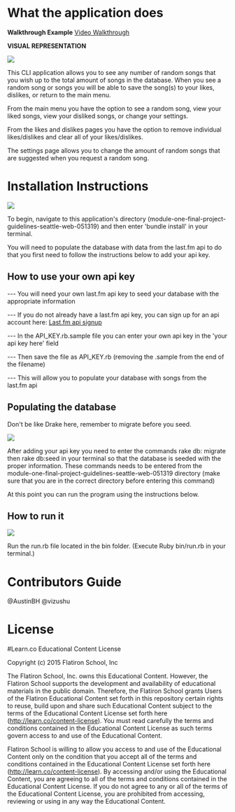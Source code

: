 # What the application does

**Walkthrough Example**
[Video Walkthrough](https://www.youtube.com/watch?v=xIjL2hcf-eg)

**VISUAL REPRESENTATION**

![](https://media.giphy.com/media/NU8tcjnPaODTy/giphy.gif)

This CLI application allows you to see any number of random songs that you wish
up to the total amount of songs in the database. When you see a random song or
songs you will be able to save the song(s) to your likes, dislikes, or return to
the main menu.

From the main menu you have the option to see a random song, view your liked
songs, view your disliked songs, or change your settings.

From the likes and dislikes pages you have the option to remove individual
likes/dislikes and clear all of your likes/dislikes.

The settings page allows you to change the amount of random songs that are
suggested when you request a random song.

# Installation Instructions

![](https://media.giphy.com/media/13HBDT4QSTpveU/giphy.gif)

To begin, navigate to this application's directory (module-one-final-project-guidelines-seattle-web-051319) and then
enter 'bundle install' in your terminal.

You will need to populate the database with data from the last.fm api to do that
you first need to follow the instructions below to add your api key.

## How to use your own api key
 --- You will need your own last.fm api key to seed your database with the
 appropriate information

 --- If you do not already have a last.fm api key, you can sign up for an api
 account here: [Last.fm api signup](https://secure.last.fm/login?next=/api/account/create)

 --- In the API_KEY.rb.sample file you can enter your own api key in the
 'your api key here' field

 --- Then save the file as API_KEY.rb (removing the .sample from the end of the
   filename)

 --- This will allow you to populate your database with songs from the last.fm
 api

## Populating the database

Don't be like Drake here, remember to migrate before you seed.

![](https://media.giphy.com/media/kbbwolMdDQKO8p135q/giphy.gif)

After adding your api key you need to enter the commands rake db: migrate then rake db:seed in your
terminal so that the database is seeded with the proper information. These commands
needs to be entered from the module-one-final-project-guidelines-seattle-web-051319
directory (make sure that you are in the correct directory before entering this
command)

At this point you can run the program using the instructions below.

## How to run it

![](https://media.giphy.com/media/gQJyPqc6E4xoc/giphy.gif)

Run the run.rb file located in the bin folder. (Execute Ruby bin/run.rb in your terminal.)

# Contributors Guide

@AustinBH
@vizushu

# License
 
#Learn.co Educational Content License

Copyright (c) 2015 Flatiron School, Inc

The Flatiron School, Inc. owns this Educational Content. However, the Flatiron School supports the development and availability of educational materials in the public domain. Therefore, the Flatiron School grants Users of the Flatiron Educational Content set forth in this repository certain rights to reuse, build upon and share such Educational Content subject to the terms of the Educational Content License set forth here (http://learn.co/content-license). You must read carefully the terms and conditions contained in the Educational Content License as such terms govern access to and use of the Educational Content.

Flatiron School is willing to allow you access to and use of the Educational Content only on the condition that you accept all of the terms and conditions contained in the Educational Content License set forth here (http://learn.co/content-license). By accessing and/or using the Educational Content, you are agreeing to all of the terms and conditions contained in the Educational Content License. If you do not agree to any or all of the terms of the Educational Content License, you are prohibited from accessing, reviewing or using in any way the Educational Content.
